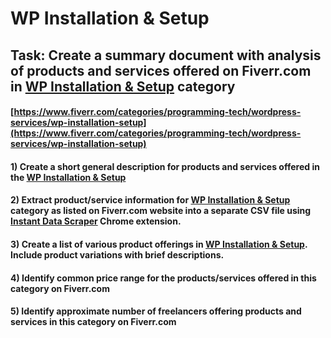 # WP Installation & Setup
## Task: Create a summary document with analysis of products and services offered on Fiverr.com in [WP Installation & Setup](https://www.fiverr.com/categories/programming-tech/wordpress-services/wp-installation-setup) category
#### [https://www.fiverr.com/categories/programming-tech/wordpress-services/wp-installation-setup](https://www.fiverr.com/categories/programming-tech/wordpress-services/wp-installation-setup)
#### 1) Create a short general description for products and services offered in the [WP Installation & Setup](https://www.fiverr.com/categories/programming-tech/wordpress-services/wp-installation-setup)
#### 2) Extract product/service information for [WP Installation & Setup](https://www.fiverr.com/categories/programming-tech/wordpress-services/wp-installation-setup) category as listed on Fiverr.com website into a separate CSV file using [Instant Data Scraper](https://chrome.google.com/webstore/detail/instant-data-scraper/ofaokhiedipichpaobibbnahnkdoiiah) Chrome extension.
#### 3) Create a list of various product offerings in [WP Installation & Setup](https://www.fiverr.com/categories/programming-tech/wordpress-services/wp-installation-setup). Include product variations with brief descriptions.
#### 4) Identify common price range for the products/services offered in this category on Fiverr.com
#### 5) Identify approximate number of freelancers offering products and services in this category on Fiverr.com
